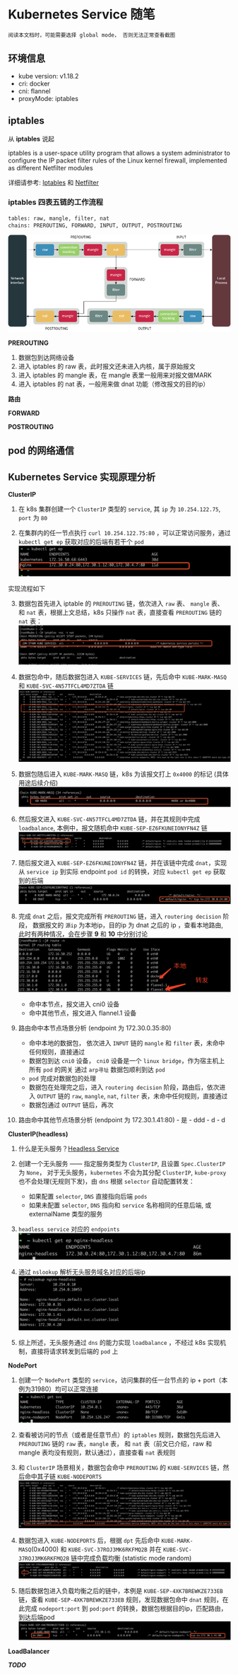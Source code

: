 # Kubernetes Service 随笔

```
阅读本文档时，可能需要选择 global mode， 否则无法正常查看截图
```

## 环境信息
- kube version: v1.18.2
- cri: docker
- cni: flannel
- proxyMode: iptables

## iptables
从 **iptables** 说起

iptables is a user-space utility program that allows a system administrator to configure the IP packet filter rules of the Linux kernel firewall, implemented as different Netfilter modules

详细请参考: [Iptables](https://en.wikipedia.org/wiki/Iptables) 和 [Netfilter](https://en.wikipedia.org/wiki/Netfilter)

### iptables 四表五链的工作流程
```
tables: raw, mangle, filter, nat
chains: PREROUTING, FORWARD, INPUT, OUTPUT, POSTROUTING
```

![iptables](./pictures/iptablesflow.png)

**PREROUTING**
1. 数据包到达网络设备
2. 进入 iptables 的 raw 表，此时报文还未进入内核，属于原始报文
3. 进入 iptables 的 mangle 表，在 mangle 表里一般用来对报文做MARK
4. 进入 iptables 的 nat 表，一般用来做 dnat 功能（修改报文的目的ip）

**路由**

**FORWARD**

**POSTROUTING**

## pod 的网络通信


## Kubernetes Service 实现原理分析

**ClusterIP**

1. 在 k8s 集群创建一个 `ClusterIP` 类型的 `service`, 其 `ip` 为 `10.254.122.75`, `port` 为 `80`

2. 在集群内的任一节点执行 `curl 10.254.122.75:80` ，可以正常访问服务，通过 `kubectl get ep` 获取对应的后端有若干个 `pod`
![endpoint](./pictures/endpoints.png)

实现流程如下

3. 数据包首先进入 iptable 的 `PREROUTING` 链，依次进入 `raw` 表、 `mangle` 表、 和 `nat` 表，根据上文总结，k8s 只操作 `nat` 表，直接查看  `PREROUTING` 链的 `nat` 表：
![PREROUTING](./pictures/clusterprerouting.png)

4. 数据包命中，随后数据包进入 `KUBE-SERVICES` 链，先后命中 `KUBE-MARK-MASQ` 和 `KUBE-SVC-4N57TFCL4MD7ZTDA` 链
![KUBE-SERVICES](./pictures/kube-services.png)

4. 数据包随后进入 `KUBE-MARK-MASQ` 链，k8s 为该报文打上 `0x4000` 的标记 (具体用途后续介绍)
![KUBE-MARK-MASQ](./pictures/KUBE-MARK-MASQ.png)

6. 然后报文进入 `KUBE-SVC-4N57TFCL4MD7ZTDA` 链，并在其规则中完成 `loadbalance`, 本例中，报文随机命中 `KUBE-SEP-EZ6FKUNEIONYFN4Z` 链
![KUBE-SVC-4N57TFCL4MD7ZTDA](./pictures/KUBE-SVC-4N57TFCL4MD7ZTDA.png)

7. 随后报文进入 `KUBE-SEP-EZ6FKUNEIONYFN4Z` 链，并在该链中完成 `dnat`，实现从 `service ip` 到实际 endpoint `pod id` 的转换，对应 `kubectl get ep` 获取到的后端
![KUBE-SEP-EZ6FKUNEIONYFN4Z](./pictures/KUBE-SEP-EZ6FKUNEIONYFN4Z.png)

8. 完成 `dnat` 之后，报文完成所有 `PREROUTING` 链，进入 `routering decision` 阶段，
数据报文的 `源ip` 为本地ip，目的ip 为 dnat 之后的 ip ，查看本地路由, 此时有两种情况，会在步骤 **9** 和 **10** 中分别讨论
![router](./pictures/router.png)
    - 命中本节点，报文进入 cni0 设备
    - 命中其他节点，报文进入 flannel.1 设备

9. 路由命中本节点场景分析 (endpoint 为 172.30.0.35:80)
    - 命中本地的数据包， 依次进入 `INPUT` 链的 `mangle` 和 `filter` 表，未命中任何规则，直接通过
    - 数据包到达 `cni0` 设备， `cni0` 设备是一个 `linux bridge`，作为宿主机上所有 `pod` 的网关 通过 `arp寻址` 数据包顺利到达 `pod`
    - `pod` 完成对数据包的处理
    - 数据包在处理完之后，进入 `routering decision` 阶段，路由后，依次进入 `OUTPUT` 链的 `raw`, `mangle`, `nat`, `filter` 表，未命中任何规则，直接通过
    - 数据包通过 `OUTPUT` 链后，再次

10.  路由命中其他节点场景分析 (endpoint 为 172.30.1.41:80)
    - 是
    - ddd
    - d
    - d

**ClusterIP(headless)**

1. 什么是无头服务？[Headless Service](https://kubernetes.io/docs/concepts/services-networking/service/#headless-services)

2. 创建一个无头服务 —— 指定服务类型为 `ClusterIP`, 且设置 `Spec.ClusterIP` 为 `None`， 对于无头服务，`kubernetes` 不会为其分配 `ClusterIP`, `kube-proxy` 也不会处理(无规则下发)，由 `dns` 根据 `selector` 自动配置转发：

    - 如果配置 `selector`, `DNS` 直接指向后端 `pods`
    - 如果未配置 `selector`, `DNS` 指向和 `service` 名称相同的任意后端, 或 externalName 类型的服务

3. `headless service` 对应的 `endpoints`
![headless](./pictures/headless-service.png)

4. 通过 `nslookup` 解析无头服务域名对应的后端ip
![nslookup](./pictures/headless2.png)

5. 综上所述，无头服务通过 `dns` 的能力实现 `loadbalance` ，不经过 k8s 实现机制，直接将请求转发到后端的 `pod` 上

**NodePort**

1. 创建一个 `NodePort` 类型的 `service`，访问集群的任一台节点的 ip + port（本例为31980）均可以正常连接
![nodeport](./pictures/nodeport.png)

2. 查看被访问的节点（或者是任意节点）的 `iptables` 规则，数据包先后进入 `PREROUTING` 链的 `raw` 表，`mangle` 表， 和 `nat` 表（前文已介绍，raw 和 mangle 表均没有规则，默认通过），直接查看 `nat` 表规则

3. 和 `ClusterIP` 场景相关，数据包会命中 `PREROUTING` 的 `KUBE-SERVICES` 链，然后命中其子链 `KUBE-NODEPORTS`
![kube-nodeport](./pictures/kube-nodeport.png)

4. 数据包进入 `KUBE-NODEPORTS` 后，根据 `dpt` 先后命中 `KUBE-MARK-MASQ`(0x4000) 和 `KUBE-SVC-37ROJ3MK6RKFMQ2B` 并在 `KUBE-SVC-37ROJ3MK6RKFMQ2B` 链中完成负载均衡 (statistic mode random)
![lb](./pictures/lb.png)

5. 随后数据包进入负载均衡之后的链中，本例是 `KUBE-SEP-4XK7BREWKZE733EB` 链，查看 `KUBE-SEP-4XK7BREWKZE733EB` 规则，发现数据包命中 `dnat` 规则，在此完成 `nodeport:port` 到 `pod:port` 的转换，数据包根据目的ip，匹配路由，到达后端pod
![nodednat](./pictures/nodednat.png)

**LoadBalancer**

***TODO***
